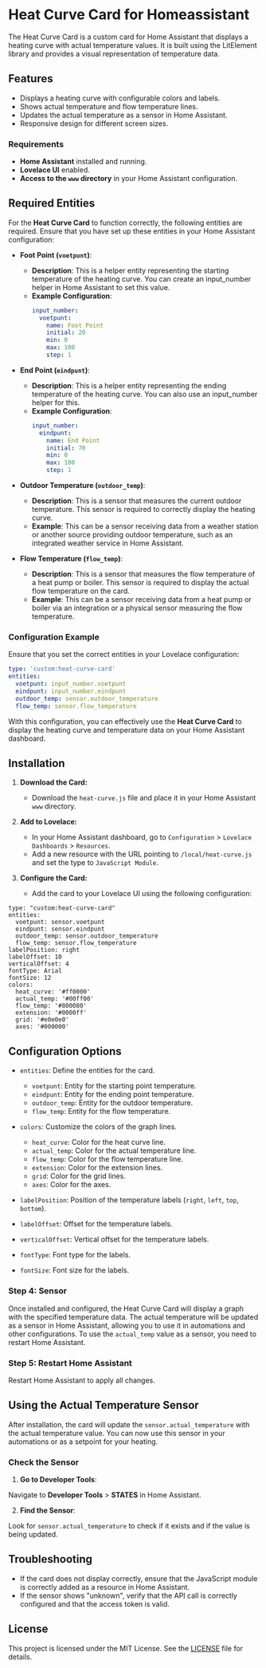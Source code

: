 # Heat Curve Card for Homeassistant



The Heat Curve Card is a custom card for Home Assistant that displays a heating curve with actual temperature values. It is built using the LitElement library and provides a visual representation of temperature data.

## Features

- Displays a heating curve with configurable colors and labels.
- Shows actual temperature and flow temperature lines.
- Updates the actual temperature as a sensor in Home Assistant.
- Responsive design for different screen sizes.

### Requirements

- **Home Assistant** installed and running.
- **Lovelace UI** enabled.
- **Access to the `www` directory** in your Home Assistant configuration.

## Required Entities

For the **Heat Curve Card** to function correctly, the following entities are required. Ensure that you have set up these entities in your Home Assistant configuration:

- **Foot Point (`voetpunt`)**:
  - **Description**: This is a helper entity representing the starting temperature of the heating curve. You can create an input_number helper in Home Assistant to set this value.
  - **Example Configuration**:
    ```yaml
    input_number:
      voetpunt:
        name: Foot Point
        initial: 20
        min: 0
        max: 100
        step: 1
    ```

- **End Point (`eindpunt`)**:
  - **Description**: This is a helper entity representing the ending temperature of the heating curve. You can also use an input_number helper for this.
  - **Example Configuration**:
    ```yaml
    input_number:
      eindpunt:
        name: End Point
        initial: 70
        min: 0
        max: 100
        step: 1
    ```

- **Outdoor Temperature (`outdoor_temp`)**:
  - **Description**: This is a sensor that measures the current outdoor temperature. This sensor is required to correctly display the heating curve.
  - **Example**: This can be a sensor receiving data from a weather station or another source providing outdoor temperature, such as an integrated weather service in Home Assistant.

- **Flow Temperature (`flow_temp`)**:
  - **Description**: This is a sensor that measures the flow temperature of a heat pump or boiler. This sensor is required to display the actual flow temperature on the card.
  - **Example**: This can be a sensor receiving data from a heat pump or boiler via an integration or a physical sensor measuring the flow temperature.

### Configuration Example

Ensure that you set the correct entities in your Lovelace configuration:

```yaml
type: 'custom:heat-curve-card'
entities:
  voetpunt: input_number.voetpunt
  eindpunt: input_number.eindpunt
  outdoor_temp: sensor.outdoor_temperature
  flow_temp: sensor.flow_temperature
```

With this configuration, you can effectively use the **Heat Curve Card** to display the heating curve and temperature data on your Home Assistant dashboard.

## Installation

1. **Download the Card:**
   - Download the `heat-curve.js` file and place it in your Home Assistant `www` directory.

2. **Add to Lovelace:**
   - In your Home Assistant dashboard, go to `Configuration` > `Lovelace Dashboards` > `Resources`.
   - Add a new resource with the URL pointing to `/local/heat-curve.js` and set the type to `JavaScript Module`.

3. **Configure the Card:**
   - Add the card to your Lovelace UI using the following configuration:

```
type: "custom:heat-curve-card"
entities:
  voetpunt: sensor.voetpunt
  eindpunt: sensor.eindpunt
  outdoor_temp: sensor.outdoor_temperature
  flow_temp: sensor.flow_temperature
labelPosition: right
labelOffset: 10
verticalOffset: 4
fontType: Arial
fontSize: 12
colors:
  heat_curve: '#ff0000'
  actual_temp: '#00ff00'
  flow_temp: '#800080'
  extension: '#0000ff'
  grid: '#e0e0e0'
  axes: '#000000'
```

## Configuration Options

- `entities`: Define the entities for the card.
  - `voetpunt`: Entity for the starting point temperature.
  - `eindpunt`: Entity for the ending point temperature.
  - `outdoor_temp`: Entity for the outdoor temperature.
  - `flow_temp`: Entity for the flow temperature.

- `colors`: Customize the colors of the graph lines.
  - `heat_curve`: Color for the heat curve line.
  - `actual_temp`: Color for the actual temperature line.
  - `flow_temp`: Color for the flow temperature line.
  - `extension`: Color for the extension lines.
  - `grid`: Color for the grid lines.
  - `axes`: Color for the axes.

- `labelPosition`: Position of the temperature labels (`right`, `left`, `top`, `bottom`).
- `labelOffset`: Offset for the temperature labels.
- `verticalOffset`: Vertical offset for the temperature labels.
- `fontType`: Font type for the labels.
- `fontSize`: Font size for the labels.


### Step 4: Sensor

Once installed and configured, the Heat Curve Card will display a graph with the specified temperature data. The actual temperature will be updated as a sensor in Home Assistant, allowing you to use it in automations and other configurations.
To use the `actual_temp` value as a sensor, you need to restart Home Assistant.

### Step 5: Restart Home Assistant

Restart Home Assistant to apply all changes.

## Using the Actual Temperature Sensor

After installation, the card will update the `sensor.actual_temperature` with the actual temperature value. You can now use this sensor in your automations or as a setpoint for your heating.

### Check the Sensor

1. **Go to Developer Tools**:

Navigate to **Developer Tools** > **STATES** in Home Assistant.

2. **Find the Sensor**:

Look for `sensor.actual_temperature` to check if it exists and if the value is being updated.


## Troubleshooting

- If the card does not display correctly, ensure that the JavaScript module is correctly added as a resource in Home Assistant.
- If the sensor shows "unknown", verify that the API call is correctly configured and that the access token is valid.

## License

This project is licensed under the MIT License. See the [LICENSE](LICENSE) file for details.
